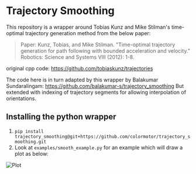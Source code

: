# Trajectory Smoothing

This repository is a wrapper around Tobias Kunz and Mike Stilman's time-optimal trajectory 
generation method from the below paper:

> Paper: Kunz, Tobias, and Mike Stilman. "Time-optimal trajectory generation for path following 
with bounded acceleration and velocity." Robotics: Science and Systems VIII (2012): 1-8.

original cpp code: https://github.com/tobiaskunz/trajectories

The code here is in turn adapted by this wrapper by Balakumar Sundaralingam:
https://github.com/balakumar-s/trajectory_smoothing
But extended with indexing of trajectory segments for allowing interpolation of orientations.

## Installing the python wrapper

1. `pip install trajectory_smoothing@git+https://github.com/colormotor/trajectory_smoothing.git`
2. Look at `examples/smooth_example.py` for an example which will draw a plot as below:

![Plot](plot.png)

